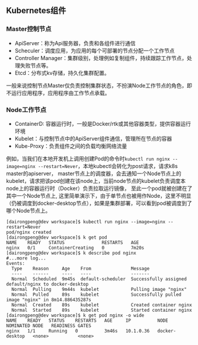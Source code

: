 ## Kubernetes组件

### Master控制节点
- ApiServer：称为Api服务器，负责和各组件进行通信
- Scheculer：调度应用，为应用的每个可部署的节点分配一个工作节点
- Controller Manager：集群级别，处理例如复制组件，持续跟踪工作节点，处理失败节点等。
- Etcd：分布式kv存储，持久化集群配置。

一般来说控制节点Master仅负责控制集群状态，不扮演Node工作节点的角色，即不运行应用程序，应用程序由工作节点承载。

### Node工作节点
- ContainerD: 容器运行时，一般是Docker/rtk或其他容器类型，提供容器运行环境
- Kubelet：与控制节点中的ApiServer组件通信，管理所在节点的容器
- Kube-Proxy：负责组件之间的负载均衡网络流量

例如，当我们在本地开发机上调用创建Pod的命令时`kubectl run nginx --image=nginx --restart=Never`，本地kubectl会转化为post请求，请求k8s master的apiserver，
master节点上的调度器，会去通知一个Node节点上的kubelet，请求把该pod创建在该node上，当前node节点的kubelet负责调度本node上的容器运行时（Docker）负责拉取运行镜像，
至此一个pod就被创建在了其中一个Node节点上, 这里简单演示下，由于单节点也被用作Node，这里不明显（仍被调度到docker-desktop节点），如果是集群部署，可以看到pod被调度到了哪个Node节点上。

```shell
[dairongpeng@dev workspace]$ kubectl run nginx --image=nginx --restart=Never
pod/nginx created
[dairongpeng@dev workspace]$ k get pod
NAME    READY   STATUS              RESTARTS   AGE
nginx   0/1     ContainerCreating   0          7m20s
[dairongpeng@dev workspace]$ k describe pod nginx
#...more log...
Events:
  Type    Reason     Age    From               Message
  ----    ------     ----   ----               -------
  Normal  Scheduled  9m45s  default-scheduler  Successfully assigned default/nginx to docker-desktop
  Normal  Pulling    9m44s  kubelet            Pulling image "nginx"
  Normal  Pulled     89s    kubelet            Successfully pulled image "nginx" in 8m14.886435287s
  Normal  Created    89s    kubelet            Created container nginx
  Normal  Started    89s    kubelet            Started container nginx
[dairongpeng@dev workspace]$ k get pod nginx -o wide
NAME    READY   STATUS    RESTARTS   AGE     IP          NODE             NOMINATED NODE   READINESS GATES
nginx   1/1     Running   0          3m46s   10.1.0.36   docker-desktop   <none>           <none>
```